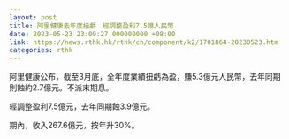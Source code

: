 ```yaml
---
layout: post
title: 阿里健康去年度扭虧　經調整盈利7.5億人民幣
date: 2023-05-23 23:00:27.000000000 +08:00
link: https://news.rthk.hk/rthk/ch/component/k2/1701864-20230523.htm
categories: rthk
---
```


阿里健康公布，截至3月底，全年度業績扭虧為盈，賺5.3億元人民幣，去年同期則蝕約2.7億元。不派末期息。

經調整盈利7.5億元，去年同期蝕3.9億元。

期內，收入267.6億元，按年升30%。

